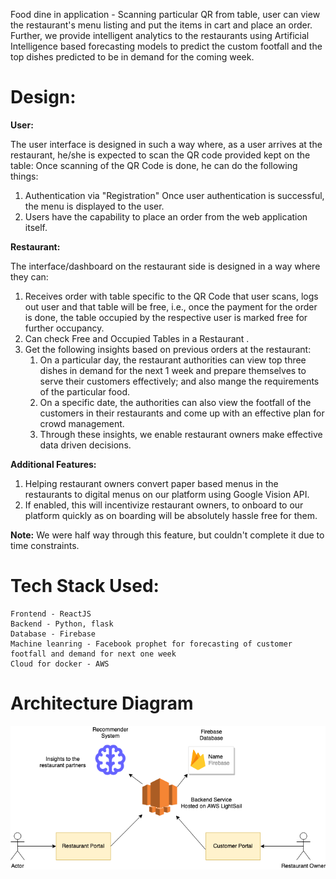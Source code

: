Food dine in application - Scanning particular QR from table, user can view the restaurant's menu listing and put the items in cart and place an order. Further, we provide intelligent analytics to the restaurants using Artificial Intelligence based forecasting models to predict the custom footfall and the top dishes predicted to be in demand for the coming week.

# Design:

**User:**

The user interface is designed in such a way where, as a user arrives at the restaurant, he/she is expected to scan the QR code provided kept on the table: Once scanning of the QR Code is done, he can do the following things: 

1. Authentication via "Registration" Once user authentication is successful, the menu is displayed to the user.
2. Users have the capability to place an order from the web application itself.

**Restaurant:**

The interface/dashboard on the restaurant side is designed in a way where they can: 

1. Receives order with table specific to the QR Code that user scans,  logs out user and that table will be free, i.e., once the payment for the order is done, the table occupied by the respective user is marked free for further occupancy.
2. Can check Free and Occupied Tables in a Restaurant .
3. Get the following insights based on previous orders at the restaurant: 
	1. On a particular day, the restaurant authorities can view top three dishes in demand for the next 1 week and prepare themselves to serve their customers effectively; and also mange the requirements of the particular food. 
	2. On a specific date, the authorities can also view the footfall of the customers in their restaurants and come up with an effective plan for crowd management.
	3. Through these insights, we enable restaurant owners make effective data driven decisions.

**Additional Features:**

1.  Helping restaurant owners convert paper based menus in the restaurants to digital menus on our platform using Google Vision API.
2.  If enabled, this will incentivize restaurant owners, to onboard to our platform quickly as on boarding will be absolutely hassle free for them.

**Note:** We were half way through this feature, but couldn't complete it due to time constraints.



# Tech Stack Used:
	Frontend - ReactJS
	Backend - Python, flask	
	Database - Firebase
	Machine leanring - Facebook prophet for forecasting of customer footfall and demand for next one week
	Cloud for docker - AWS

# Architecture Diagram

![Architecture Diagram](/resources/Architecture_1.png)
